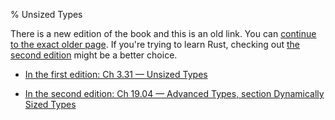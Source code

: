 % Unsized Types

There is a new edition of the book and this is an old link.
You can [continue to the exact older page][1].
If you're trying to learn Rust, checking out [the second edition][2] might be a better choice.

* [In the first edition: Ch 3.31 — Unsized Types][1]

* [In the second edition: Ch 19.04 — Advanced Types, section Dynamically Sized Types][2]


[1]: first-edition/unsized-types.html
[2]: second-edition/ch19-04-advanced-types.html#dynamically-sized-types--sized
